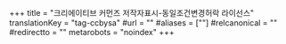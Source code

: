 +++
title = "크리에이티브 커먼즈 저작자표시-동일조건변경허락 라이선스"
translationKey = "tag-ccbysa"
#url = ""
#aliases = [""]
#relcanonical = ""
#redirectto = ""
metarobots = "noindex"
+++
